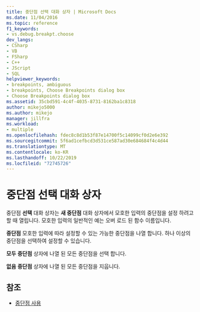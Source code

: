 ```yaml
---
title: 중단점 선택 대화 상자 | Microsoft Docs
ms.date: 11/04/2016
ms.topic: reference
f1_keywords:
- vs.debug.breakpt.choose
dev_langs:
- CSharp
- VB
- FSharp
- C++
- JScript
- SQL
helpviewer_keywords:
- breakpoints, ambiguous
- breakpoints, Choose Breakpoints dialog box
- Choose Breakpoints dialog box
ms.assetid: 35cbd591-4c4f-4035-8731-8162ba1c8318
author: mikejo5000
ms.author: mikejo
manager: jillfra
ms.workload:
- multiple
ms.openlocfilehash: fdec8c8d1b53f87e14700f5c14099cf0d2e6e392
ms.sourcegitcommit: 5f6ad1cefbcd3d531ce587ad30e684684f4c4d44
ms.translationtype: MT
ms.contentlocale: ko-KR
ms.lasthandoff: 10/22/2019
ms.locfileid: "72745726"
---
```

# <a name="choose-breakpoints-dialog-box"></a>중단점 선택 대화 상자
중단점 **선택** 대화 상자는 **새 중단점** 대화 상자에서 모호한 입력의 중단점을 설정 하려고 할 때 열립니다. 모호한 입력의 일반적인 예는 오버 로드 된 함수 이름입니다.

 **중단점** 모호한 입력에 따라 설정할 수 있는 가능한 중단점을 나열 합니다. 하나 이상의 중단점을 선택하여 설정할 수 있습니다.

 **모두** **중단점** 상자에 나열 된 모든 중단점을 선택 합니다.

 **없음** **중단점** 상자에 나열 된 모든 중단점을 지웁니다.

## <a name="see-also"></a>참조

- [중단점 사용](../debugger/using-breakpoints.md)
